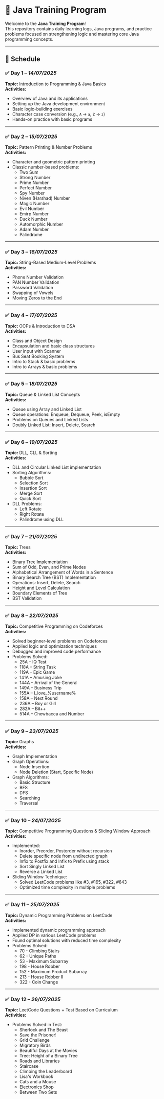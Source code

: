 # 🚀 Java Training Program

Welcome to the **Java Training Program**!  
This repository contains daily learning logs, Java programs, and practice problems focused on strengthening logic and mastering core Java programming concepts.

---

## 📅 Schedule

### ✅ Day 1 – *14/07/2025*  
**Topic:** Introduction to Programming & Java Basics  
**Activities:**
- Overview of Java and its applications  
- Setting up the Java development environment  
- Basic logic-building exercises  
- Character case conversion (e.g., `A` → `a`, `Z` → `z`)  
- Hands-on practice with basic programs  

---

### ✅ Day 2 – *15/07/2025*  
**Topic:** Pattern Printing & Number Problems  
**Activities:**
- Character and geometric pattern printing  
- Classic number-based problems:
  - Two Sum  
  - Strong Number  
  - Prime Number  
  - Perfect Number  
  - Spy Number  
  - Niven (Harshad) Number  
  - Magic Number  
  - Evil Number  
  - Emirp Number  
  - Duck Number  
  - Automorphic Number  
  - Adam Number  
  - Palindrome  

---

### ✅ Day 3 – *16/07/2025*  
**Topic:** String-Based Medium-Level Problems  
**Activities:**
- Phone Number Validation  
- PAN Number Validation  
- Password Validation  
- Swapping of Vowels  
- Moving Zeros to the End  

---

### ✅ Day 4 – *17/07/2025*  
**Topic:** OOPs & Introduction to DSA  
**Activities:**
- Class and Object Design  
- Encapsulation and basic class structures  
- User input with Scanner  
- Bus Seat Booking System  
- Intro to Stack & basic problems  
- Intro to Arrays & basic problems  

---

### ✅ Day 5 – *18/07/2025*  
**Topic:** Queue & Linked List Concepts  
**Activities:**
- Queue using Array and Linked List  
- Queue operations: Enqueue, Dequeue, Peek, isEmpty  
- Problems on Queues and Linked Lists  
- Doubly Linked List: Insert, Delete, Search  

---

### ✅ Day 6 – *19/07/2025*  
**Topic:** DLL, CLL & Sorting  
**Activities:**
- DLL and Circular Linked List implementation  
- Sorting Algorithms:
  - Bubble Sort  
  - Selection Sort  
  - Insertion Sort  
  - Merge Sort  
  - Quick Sort  
- DLL Problems:
  - Left Rotate  
  - Right Rotate  
  - Palindrome using DLL  

---

### ✅ Day 7 – *21/07/2025*  
**Topic:** Trees  
**Activities:**
- Binary Tree Implementation  
- Sum of Odd, Even, and Prime Nodes  
- Alphabetical Arrangement of Words in a Sentence  
- Binary Search Tree (BST) Implementation  
- Operations: Insert, Delete, Search  
- Height and Level Calculation  
- Boundary Elements of Tree  
- BST Validation  

---

### ✅ Day 8 – *22/07/2025*  
**Topic:** Competitive Programming on Codeforces  
**Activities:**
- Solved beginner-level problems on Codeforces  
- Applied logic and optimization techniques  
- Debugged and improved code performance  
- Problems Solved:
  - 25A – IQ Test  
  - 118A – String Task  
  - 119A – Epic Game  
  - 141A – Amusing Joke  
  - 144A – Arrival of the General  
  - 149A – Business Trip  
  - 155A – I_love_%username%  
  - 158A – Next Round  
  - 236A – Boy or Girl  
  - 282A – Bit++  
  - 514A – Chewbaсca and Number  

---

### ✅ Day 9 – *23/07/2025*  
**Topic:** Graphs  
**Activities:**
- Graph Implementation  
- Graph Operations:
  - Node Insertion  
  - Node Deletion (Start, Specific Node)  
- Graph Algorithms:
  - Basic Structure  
  - BFS  
  - DFS  
  - Searching  
  - Traversal  

---

### ✅ Day 10 – *24/07/2025*  
**Topic:** Competitive Programming Questions & Sliding Window Approach  
**Activities:**
- Implemented:
  - Inorder, Preorder, Postorder without recursion  
  - Delete specific node from undirected graph  
  - Infix to Postfix and Infix to Prefix using stack  
  - Sort Singly Linked List  
  - Reverse a Linked List  
- Sliding Window Technique:
  - Solved LeetCode problems like #3, #165, #322, #643  
  - Optimized time complexity in multiple problems  

---

### ✅ Day 11 – *25/07/2025*  
**Topic:** Dynamic Programming Problems on LeetCode  
**Activities:**
- Implemented dynamic programming approach  
- Applied DP in various LeetCode problems  
- Found optimal solutions with reduced time complexity  
- Problems Solved:
  - 70 - Climbing Stairs  
  - 62 - Unique Paths  
  - 53 - Maximum Subarray  
  - 198 - House Robber  
  - 152 - Maximum Product Subarray  
  - 213 - House Robber II  
  - 322 - Coin Change  

---

### ✅ Day 12 – *26/07/2025*  
**Topic:** LeetCode Questions + Test Based on Curriculum  
**Activities:**
- Problems Solved in Test:
  - Sherlock and The Beast  
  - Save the Prisoner!  
  - Grid Challenge  
  - Migratory Birds  
  - Beautiful Days at the Movies  
  - Tree: Height of a Binary Tree  
  - Roads and Libraries  
  - Staircase  
  - Climbing the Leaderboard  
  - Lisa's Workbook  
  - Cats and a Mouse  
  - Electronics Shop  
  - Between Two Sets  

